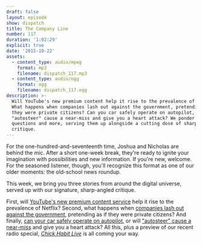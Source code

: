 ```yaml
---
draft: false 
layout: episode
show: dispatch
title: The Company Line
number: 117
duration: '1:02:29'
explicit: true
date: '2015-10-22'
assets:
  - content_type: audio/mpeg
    format: mp3
    filename: dispatch_117.mp3
  - content_type: audio/ogg
    format: ogg
    filename: dispatch_117.ogg
description: >-
  Will YouTube's new premium content help it rise to the prevalence of Netflix?
  What happens when companies lash out against the government, pretending as if
  they were private citizens? Can you car safely operate on autopilot, or will
  "autosteer" cause a near-miss and give you a heart attack? We ponder these
  questions and more, serving them up alongside a cutting dose of sharp-angled
  critique.
---
```

For the one-hundred-and-seventeenth time, Joshua and Nicholas are behind the mic. After a short one-week break, they're ready to ignite your imagination with possibilities and new information. If you're new, welcome. For the seasoned listener, though, you'll recognize this format as one of our older moments: the old-school news roundup.

This week, we bring you three stories from around the digital universe, served up with our signature, sharp-angled critique.

First, will [YouTube's new premium content service](http://www.bbc.com/news/technology-34596219) help it rise to the prevalence of Netflix? Second, what happens when [companies lash out against the government](http://www.theverge.com/2015/10/22/9591596/airbnb-san-francisco-ad-campaign-proposition-f), pretending as if they were private citizens? And finally, [can your car safely operate on autopilot](http://www.nhtsa.gov/staticfiles/rulemaking/pdf/Automated_Vehicles_Policy.pdf), or will ["autosteer" cause a near-miss](http://arstechnica.com/cars/2015/10/some-tesla-owners-are-too-trusting-of-autopilot) and give you a heart attack? All this, plus a preview of our recent radio special, *[Chick Habit Live](http://nicholaswyoung.com/programs/chick-habit/14)* is all coming your way.
